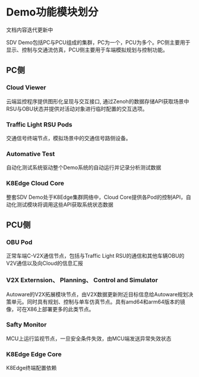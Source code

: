 # Demo功能模块划分

文档内容迭代更新中

SDV Demo包括PC与PCU组成的集群，PC为一个，PCU为多个。PC侧主要用于显示、控制与交通流仿真，PCU侧主要用于车端模拟规划与控制功能。

## PC侧

### Cloud Viewer

云端监控程序提供图形化呈现与交互接口, 通过Zenoh的数据存储API获取场景中RSU与OBU状态并提供对活动对象进行临时配置的交互选项。

### Traffic Light RSU Pods

交通信号终端节点，模拟场景中的交通信号路侧设备。

### Automative Test

自动化测试系统驱动整个Demo系统的自动运行并记录分析测试数据

### K8Edge Cloud Core

整套SDV Demo处于K8Edge集群网络中，Cloud Core提供各Pod的控制API，自动化测试模块将调用这些API获取系统状态数据

## PCU侧

### OBU Pod

正常车端C-V2X通信节点，包括与Traffic Light RSU的通信和其他车辆OBU的V2V通信以及向Cloud的信息汇报

### V2X Externsion、 Planning、 Control and Simulator

Autoware的V2X拓展模块节点，由V2X数据更新附近目标信息给Autoware规划决策单元。同时具有规划、控制与单车仿真节点。具有amd64和arm64版本的镜像，可在X86上部署更多的此类节点。

### Safty Monitor

MCU上运行监视节点，一旦安全条件失效，由MCU端发送异常失效状态

### K8Edge Edge Core

K8Edge终端配置依赖